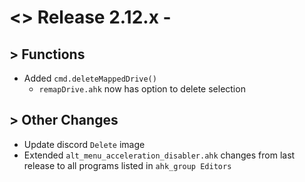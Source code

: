 # <> Release 2.12.x -

## > Functions
- Added `cmd.deleteMappedDrive()`
    - `remapDrive.ahk` now has option to delete selection

## > Other Changes
- Update discord `Delete` image
- Extended `alt_menu_acceleration_disabler.ahk` changes from last release to all programs listed in `ahk_group Editors`